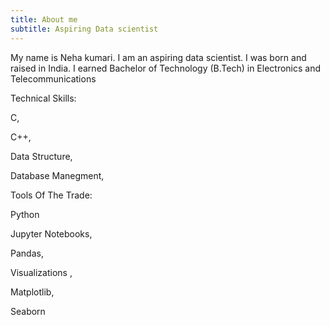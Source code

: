 ```yaml
---
title: About me
subtitle: Aspiring Data scientist
---
```

My name is Neha kumari. I am an aspiring data scientist. I was born and raised in India.
I earned Bachelor of Technology (B.Tech) in Electronics and Telecommunications

Technical Skills:

C,

C++,

Data Structure,

Database Manegment,

Tools Of The Trade:

Python

Jupyter Notebooks,

Pandas,

Visualizations ,

Matplotlib,

Seaborn

 
